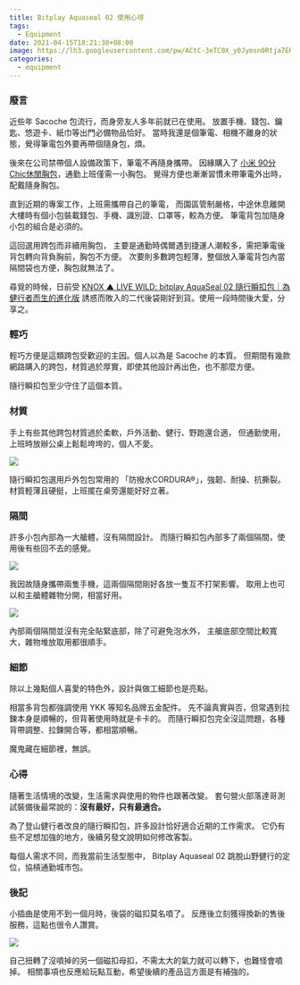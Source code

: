 ```yaml
---
title: Bitplay Aquaseal 02 使用心得
tags:
  - Equipment
date: 2021-04-15T18:21:38+08:00
image: https://lh3.googleusercontent.com/pw/ACtC-3eTC0X_y0Jymsn0Rtja7EKPZNOH3x_Br0TD9dtcEL4JO9HQQiTLZwvEWqAku10CjwTMvYe4WxIPGmncQgMw5q-KUANBrRwdMYGUm5Ac9OK7cT59KhVOYrI6uHi8ejnr-3I4WBROfdBcaiNCRlPJCAj0vQ=w800-no?authuser=0
categories:
  - equipment
---
```


### 廢言 ###

近些年 Sacoche 包流行，而身旁友人多年前就已在使用。
放置手機、錢包、鑰匙、悠遊卡、紙巾等出門必備物品恰好。
當時我還是個筆電、相機不離身的狀態，覺得筆電包外要再帶個隨身包，煩。

後來在公司禁帶個人設備政策下，筆電不再隨身攜帶。
因緣購入了 [小米 90分Chic休閒胸包](#)，通勤上班僅需一小胸包。
覺得方便也漸漸習慣未帶筆電外出時，配戴隨身胸包。

直到近期的專案工作，上班需攜帶自己的筆電，
而園區管制嚴格，中途休息離開大樓時有個小包裝載錢包、手機、識別證、口罩等，較為方便。
筆電背包加隨身小包的組合是必須的。

這回選用跨包而非續用胸包，
主要是通勤時偶爾遇到捷運人潮較多，需把筆電後背包轉向背負胸前，胸包不方便。
次要則多數跨包輕薄，整個放入筆電背包內當隔間袋也方便，胸包就無法了。

尋覓的時候，日前受 [KNOX ▲ LIVE WILD: bitplay AquaSeal 02 隨行瞬扣包｜為健行者而生的進化版](https://knoxyang.blogspot.com/2021/03/bitplay-aquaseal-02.html) 
誘惑而敗入的二代後袋剛好到貨。使用一段時間後大愛，分享之。

### 輕巧 ###

輕巧方便是這類跨包受歡迎的主因。個人以為是 Sacoche 的本質。
但期間有幾款網路購入的跨包，材質過於厚實，即使其他設計再出色，也不那麼方便。

隨行瞬扣包至少守住了這個本質。

### 材質 ###

手上有些其他跨包材質過於柔軟，戶外活動、健行、野跑還合適，
但通勤使用，上班時放辦公桌上鬆鬆垮垮的，個人不愛。

![](https://lh3.googleusercontent.com/pw/ACtC-3edPOGsAxTatTRBbHxHtVVja0IbXeQV3BBRt5kTZCfs3lbERLcr7I9RtWlTVRa92SYy4QsQ1leycpqllk-nBs8lT-aAWKHht5i4dMlkX1rfFoPqujkD2AfDTtJ6mRlj3NcXYkwGGJ4OUGVEXROOg9cTPQ=w800-no?authuser=0)

隨行瞬扣包選用戶外包包常用的 「防撥水CORDURA®」，強韌、耐操、抗撕裂。
材質輕薄且硬挺，上班擺在桌旁還能好好立著。

### 隔間 ###

許多小包內部為一大艙體，沒有隔間設計。
而隨行瞬扣包內部多了兩個隔間，使用後有些回不去的感覺。

![](https://lh3.googleusercontent.com/pw/ACtC-3eBjPqhZAocv1kBSTlTy71L4fUlpsjOHHbVHeXsFEKlK6i8dwowog79zdgwnv8uY3_x4HyONcjukuukHxbffgHLOBtPOCw65pkfvzF-MOZztWREZaKeCyHqyvEaYSJN_9OVIyvUputlUL_KgqrZIE34BQ=w800-no?authuser=0)

我因故隨身攜帶兩隻手機，這兩個隔間剛好各放一隻互不打架影響。
取用上也可以和主艙體雜物分開，相當好用。

![](https://lh3.googleusercontent.com/pw/ACtC-3fjmgwEFlqC00MoNHgWZT6N0YUowsolRxXV0HJYuzHj88oOLIUU8YdlYoG1pZn5PkirOb90cGJjHXyvKkExGqnI24MN1uDc2qMxbRVBNVJ4RL_r32UzlItL8ihspakthrySbM1hF7-DkYsweQSbv8lTqg=w800-no?authuser=0)

內部兩個隔間並沒有完全貼緊底部，除了可避免泡水外，
主艙底部空間比較寬大，雜物堆放取用都很順手。

### 細節 ###

除以上幾點個人喜愛的特色外，設計與做工細節也是亮點。

相當多背包都強調使用 YKK 等知名品牌五金配件。
先不論真實與否，但常遇到拉鍊本身是順暢的，但背著使用時就是卡卡的。
而隨行瞬扣包完全沒這問題，各種背帶調整、拉鍊開合等，都相當順暢。 

魔鬼藏在細節裡，無誤。

### 心得 ###

隨著生活情境的改變，生活需求與使用的物件也跟著改變。
套句營火部落達哥測試裝備後最常說的：__沒有最好，只有最適合。__

為了登山健行者改良的隨行瞬扣包，許多設計恰好適合近期的工作需求。
它仍有些不足想加強的地方，後續另發文說明如何修改客製。

每個人需求不同，而我當前生活型態中，
Bitplay Aquaseal 02 跳脫山野健行的定位，協槓通勤城市包。

### 後記 ###

小插曲是使用不到一個月時，後袋的磁扣莫名噴了。
反應後立刻獲得換新的售後服務，這點也很令人讚賞。

![](https://lh3.googleusercontent.com/pw/ACtC-3crskrLtzdQVYd7wRVBqMVoat2_OiZMy_Fzbzt6Dg4qWvmTHCioBxumNeZ3X8xmw2NAx7W7dldOfZYYAcRu1jJaHKAIYnPqaf18-I7KK7A0l0bWYA7mqocb5pCUI72G_sgSfnsqicCOxotHnL_PlVmGfw=w800-no?authuser=0)

自己扭轉了沒噴掉的另一個磁扣母扣，不需太大的氣力就可以轉下，也難怪會噴掉。
相關事項也反應給玩點互動，希望後續的產品這方面是有補強的。
